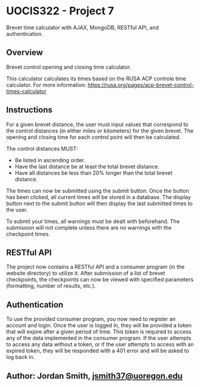 # UOCIS322 - Project 7 #
Brevet time calculator with AJAX, MongoDB, RESTful API, and authentication.

## Overview
Brevet control opening and closing time calculator.

This calculator calculates its times based on the RUSA ACP controle time calculator.
For more information: https://rusa.org/pages/acp-brevet-control-times-calculator

## Instructions
For a given brevet distance, the user must input values that correspond to the control distances (in either miles or kilometers) for the given brevet. 
The opening and closing time for each control point will then be calculated.

The control distances MUST:
* Be listed in ascending order.
* Have the last distance be at least the total brevet distance.
* Have all distances be less than 20% longer than the total brevet distance.

The times can now be submitted using the submit button. Once the button has been clicked, all current times will be stored in a database. The display button next to the submit button will then display the last submitted times to the user. 

To submit your times, all warnings must be dealt with beforehand. The submission will not complete unless there are no warnings with the checkpoint times. 

## RESTful API
The project now contains a RESTful API and a consumer program (in the website directory) to utilize it. After submission of a list of brevet checkpoints, the checkpoints can now be viewed with specified parameters (formatting, number of results, etc.). 

## Authentication
To use the provided consumer program, you now need to register an account and login. 
Once the user is logged in, they will be provided a token that will expire after a given period of time. This token is required to access any of the data implemented in the consumer program. 
If the user attempts to access any data without a token, or if the user attempts to access with an expired token, they will be responded with a 401 error and will be asked to log back in.

## Author: Jordan Smith, jsmith37@uoregon.edu ##